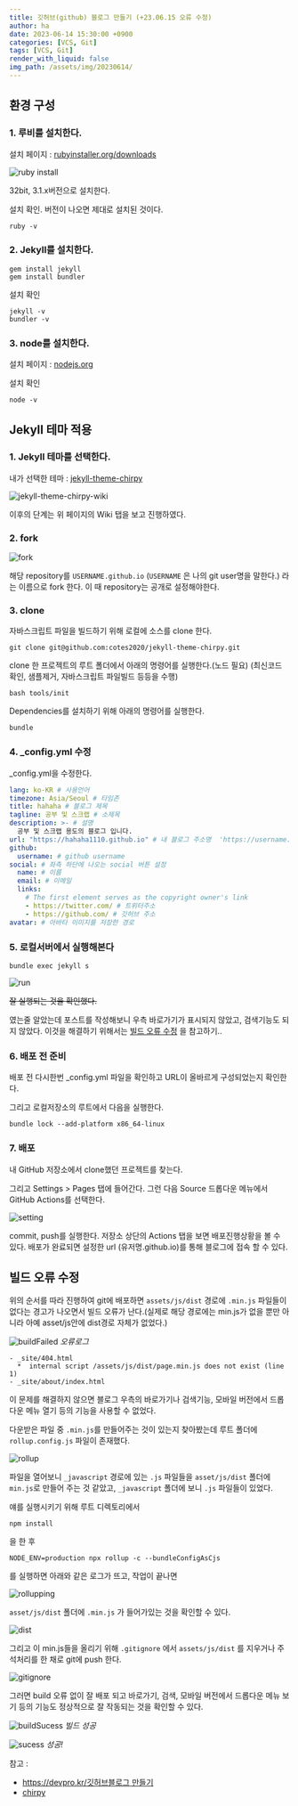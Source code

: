```yaml
---
title: 깃허브(github) 블로그 만들기 (+23.06.15 오류 수정)
author: ha
date: 2023-06-14 15:30:00 +0900
categories: [VCS, Git]
tags: [VCS, Git]
render_with_liquid: false
img_path: /assets/img/20230614/
---
```


## 환경 구성

### 1. 루비를 설치한다.

설치 페이지 : [rubyinstaller.org/downloads](https://rubyinstaller.org/downloads/)

![ruby install](ruby_install.PNG)

32bit, 3.1.x버전으로 설치한다.

설치 확인. 버전이 나오면 제대로 설치된 것이다.

```shell
ruby -v
```

### 2. Jekyll를 설치한다.

```shell
gem install jekyll
gem install bundler
```

설치 확인

```shell
jekyll -v
bundler -v
```

### 3. node를 설치한다.

설치 페이지 : [nodejs.org](https://nodejs.org/ko)

설치 확인

```shell
node -v
```

## Jekyll 테마 적용

### 1. Jekyll 테마를 선택한다.

내가 선택한 테마 : [jekyll-theme-chirpy](https://github.com/cotes2020/jekyll-theme-chirpy/)

![jekyll-theme-chirpy-wiki](jekyll-theme-chirpy-wiki.PNG)

이후의 단계는 위 페이지의 Wiki 탭을 보고 진행하였다.

### 2. fork

![fork](fork.PNG)

해당 repository를 `USERNAME.github.io` (`USERNAME` 은 나의 git user명을 말한다.) 라는 이름으로 fork 한다.
이 때 repository는 공개로 설정해야한다.

### 3. clone

자바스크립트 파일을 빌드하기 위해 로컬에 소스를 clone 한다.

```shell
git clone git@github.com:cotes2020/jekyll-theme-chirpy.git
```

clone 한 프로젝트의 루트 폴더에서 아래의 명령어를 실행한다.(노드 필요)
(최신코드 확인, 샘플제거, 자바스크립트 파일빌드 등등을 수행)

```shell
bash tools/init
```

Dependencies를 설치하기 위해 아래의 명령어를 실행한다.

```shell
bundle
```

### 4. \_config.yml 수정

\_config.yml을 수정한다.

```yaml
lang: ko-KR # 사용언어
timezone: Asia/Seoul # 타임존
title: hahaha # 블로그 제목
tagline: 공부 및 스크랩 # 소제목
description: >- # 설명
  공부 및 스크랩 용도의 블로그 입니다.
url: "https://hahaha1110.github.io" # 내 블로그 주소명  'https://username.github.io' 이런 형태로 써야함
github:
  username: # github username
social: # 좌측 하단에 나오는 social 버튼 설정
  name: # 이름
  email: # 이메일
  links:
    # The first element serves as the copyright owner's link
    - https://twitter.com/ # 트위터주소
    - https://github.com/ # 깃허브 주소
avatar: # 아바타 이미지를 저장한 경로
```

### 5. 로컬서버에서 실행해본다

```shell
bundle exec jekyll s
```

![run](bundleExec.png)

~~잘 실행되는 것을 확인했다.~~

였는줄 알았는데 포스트를 작성해보니 우측 바로가기가 표시되지 않았고, 검색기능도 되지 않았다. 이것을 해결하기 위해서는 [빌드 오류 수정](#빌드-오류-수정) 을 참고하기..

### 6. 배포 전 준비

배포 전 다시한번 \_config.yml 파일을 확인하고 URL이 올바르게 구성되었는지 확인한다.

그리고 로컬저장소의 루트에서 다음을 실행한다.

```shell
bundle lock --add-platform x86_64-linux
```

### 7. 배포

내 GitHub 저장소에서 clone했던 프로젝트를 찾는다.

그리고 Settings > Pages 탭에 들어간다.
그런 다음 Source 드롭다운 메뉴에서 GitHub Actions를 선택한다.

![setting](setting.png)

commit, push를 실행한다.
저장소 상단의 Actions 탭을 보면 배포진행상황을 볼 수 있다.
배포가 완료되면 설정한 url (유저명.github.io)를 통해 블로그에 접속 할 수 있다.

## 빌드 오류 수정

위의 순서를 따라 진행하여 git에 배포하면 `assets/js/dist` 경로에 `.min.js` 파일들이 없다는 경고가 나오면서 빌드 오류가 난다.(실제로 해당 경로에는 min.js가 없을 뿐만 아니라 아예 asset/js안에 dist경로 자체가 없었다.)

![buildFailed](buildFailed.png)
_오류로그_

```
- _site/404.html
  *  internal script /assets/js/dist/page.min.js does not exist (line 1)
- _site/about/index.html
```

이 문제를 해결하지 않으면 블로그 우측의 바로가기나 검색기능, 모바일 버전에서 드롭다운 메뉴 열기 등의 기능을 사용할 수 없었다.

다운받은 파일 중 `.min.js`를 만들어주는 것이 있는지 찾아봤는데 루트 폴더에 `rollup.config.js` 파일이 존재했다.

![rollup](rollup.png)

파일을 열어보니 `_javascript` 경로에 있는 `.js` 파일들을 `asset/js/dist` 폴더에 `min.js`로 만들어 주는 것 같았고, `_javascript` 폴더에 보니 `.js` 파일들이 있었다.

얘를 실행시키기 위해 루트 디렉토리에서

```shell
npm install
```

을 한 후

```shell
NODE_ENV=production npx rollup -c --bundleConfigAsCjs
```

를 실행하면 아래와 같은 로그가 뜨고, 작업이 끝나면

![rollupping](rollupping.png)

`asset/js/dist` 폴더에 `.min.js` 가 들어가있는 것을 확인할 수 있다.

![dist](dist.png)

그리고 이 min.js들을 올리기 위해 `.gitignore` 에서 `assets/js/dist` 를 지우거나 주석처리를 한 채로 git에 push 한다.

![gitignore](gitignore.png)

그러면 build 오류 없이 잘 배포 되고 바로가기, 검색, 모바일 버전에서 드롭다운 메뉴 보기 등의 기능도 정상적으로 잘 작동되는 것을 확인할 수 있다.

![buildSucess](buildSucess.png)
_빌드 성공_

![sucess](sucess.png)
_성공!_

참고 :

- [https://devpro.kr/깃허브블로그 만들기](https://devpro.kr/categories/github-blog/)
- [chirpy](https://chirpy.cotes.page/)
